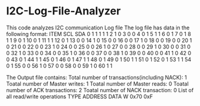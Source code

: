 # I2C-Log-File-Analyzer
This code analyzes I2C communication Log file
The log file has data in the following format:
ITEM  SCL SDA
0   1   1
1   1   1
2   1   0
3   0   0
4   0   1
5   1   1
6   0   1
7   0   1
8   1   1
9   0   1
10   0   1
11   1   1
12   0   1
13   0   0
14   1   0
15   0   0
16   0   0
17   1   0
18   0   0
19   0   0
20   1   0
21   0   0
22   0   0
23   1   0
24   0   0
25   0   0
26   1   0
27   0   0
28   0   0
29   1   0
30   0   0
31   0   0
32   1   0
33   0   0
34   0   0
35   1   0
36   0   0
37   0   0
38   1   0
39   0   0
40   0   0
41   1   0
42   0   0
43   0   1
44   1   1
45   0   1
46   0   1
47   1   1
48   0   1
49   0   1
50   1   1
51   0   1
52   0   1
53   1   1
54   0   1
55   0   0
56   1   0
57   0   0
58   0   0
59   1   0
60   1   1

The Output file contains:
Total number of transactions(including NACK): 1
Toatal number of Master writes: 1
Toatal number of Master reads: 0
Toatal number of ACK transactions: 2
Toatal number of NACK transaction: 0
List of all read/write operations
    TYPE       ADDRESS     DATA
      W          0x70          0xF


